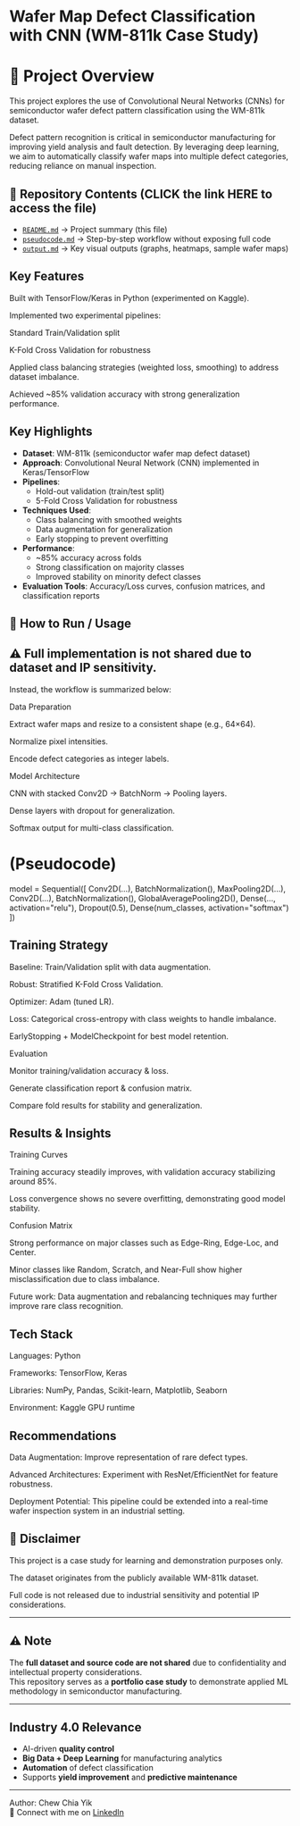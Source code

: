 #  Wafer Map Defect Classification with CNN (WM-811k Case Study)
# 📌 Project Overview

This project explores the use of Convolutional Neural Networks (CNNs) for semiconductor wafer defect pattern classification using the WM-811k dataset.

Defect pattern recognition is critical in semiconductor manufacturing for improving yield analysis and fault detection. By leveraging deep learning, we aim to automatically classify wafer maps into multiple defect categories, reducing reliance on manual inspection.

## 📖 Repository Contents (CLICK the link HERE to access the file)
- [`README.md`](https://github.com/cchiayik/Wafer-Map-Defect-Classification-with-CNN-WM-811k-Case-Study-/blob/main/README.md) → Project summary (this file)  
- [`pseudocode.md`](https://github.com/cchiayik/Wafer-Map-Defect-Classification-with-CNN-WM-811k-Case-Study-/blob/main/pseudocode.md) → Step-by-step workflow without exposing full code  
- [`output.md`](https://github.com/cchiayik/Wafer-Map-Defect-Classification-with-CNN-WM-811k-Case-Study-/blob/main/output.md) → Key visual outputs (graphs, heatmaps, sample wafer maps)
  
##  Key Features

Built with TensorFlow/Keras in Python (experimented on Kaggle).

Implemented two experimental pipelines:

Standard Train/Validation split

K-Fold Cross Validation for robustness

Applied class balancing strategies (weighted loss, smoothing) to address dataset imbalance.

Achieved ~85% validation accuracy with strong generalization performance.

##  Key Highlights

- **Dataset**: WM-811k (semiconductor wafer map defect dataset)  
- **Approach**: Convolutional Neural Network (CNN) implemented in Keras/TensorFlow  
- **Pipelines**:  
  - Hold-out validation (train/test split)  
  - 5-Fold Cross Validation for robustness  
- **Techniques Used**:  
  - Class balancing with smoothed weights  
  - Data augmentation for generalization  
  - Early stopping to prevent overfitting  
- **Performance**:  
  - ~85% accuracy across folds  
  - Strong classification on majority classes  
  - Improved stability on minority defect classes  
- **Evaluation Tools**: Accuracy/Loss curves, confusion matrices, and classification reports  

## 🚀 How to Run / Usage

## ⚠️ Full implementation is not shared due to dataset and IP sensitivity.
Instead, the workflow is summarized below:

Data Preparation

Extract wafer maps and resize to a consistent shape (e.g., 64×64).

Normalize pixel intensities.

Encode defect categories as integer labels.

Model Architecture

CNN with stacked Conv2D → BatchNorm → Pooling layers.

Dense layers with dropout for generalization.

Softmax output for multi-class classification.

# (Pseudocode)
model = Sequential([
    Conv2D(...), BatchNormalization(), MaxPooling2D(...),
    Conv2D(...), BatchNormalization(), GlobalAveragePooling2D(),
    Dense(..., activation="relu"), Dropout(0.5),
    Dense(num_classes, activation="softmax")
])

## Training Strategy

Baseline: Train/Validation split with data augmentation.

Robust: Stratified K-Fold Cross Validation.

Optimizer: Adam (tuned LR).

Loss: Categorical cross-entropy with class weights to handle imbalance.

EarlyStopping + ModelCheckpoint for best model retention.

Evaluation

Monitor training/validation accuracy & loss.

Generate classification report & confusion matrix.

Compare fold results for stability and generalization.

##  Results & Insights
Training Curves

Training accuracy steadily improves, with validation accuracy stabilizing around 85%.

Loss convergence shows no severe overfitting, demonstrating good model stability.

Confusion Matrix

Strong performance on major classes such as Edge-Ring, Edge-Loc, and Center.

Minor classes like Random, Scratch, and Near-Full show higher misclassification due to class imbalance.

Future work: Data augmentation and rebalancing techniques may further improve rare class recognition.

##  Tech Stack

Languages: Python

Frameworks: TensorFlow, Keras

Libraries: NumPy, Pandas, Scikit-learn, Matplotlib, Seaborn

Environment: Kaggle GPU runtime

##  Recommendations

Data Augmentation: Improve representation of rare defect types.

Advanced Architectures: Experiment with ResNet/EfficientNet for feature robustness.

Deployment Potential: This pipeline could be extended into a real-time wafer inspection system in an industrial setting.

## 📌 Disclaimer

This project is a case study for learning and demonstration purposes only.

The dataset originates from the publicly available WM-811k dataset.

Full code is not released due to industrial sensitivity and potential IP considerations.




---

## ⚠️ Note
The **full dataset and source code are not shared** due to confidentiality and intellectual property considerations.  
This repository serves as a **portfolio case study** to demonstrate applied ML methodology in semiconductor manufacturing.

---

##  Industry 4.0 Relevance
-  AI-driven **quality control**  
-  **Big Data + Deep Learning** for manufacturing analytics  
-  **Automation** of defect classification  
-  Supports **yield improvement** and **predictive maintenance**

---

 Author: Chew Chia Yik  
🔗 Connect with me on [LinkedIn](https://www.linkedin.com/in/chew-chia-yik/)  
